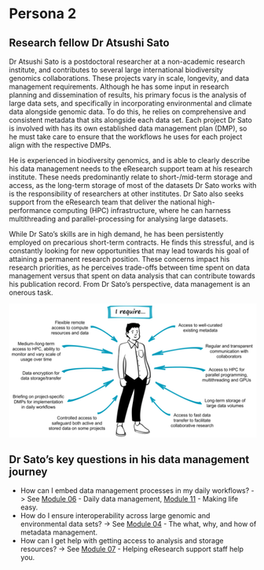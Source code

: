 # Persona 2

## Research fellow Dr Atsushi Sato

Dr Atsushi Sato is a postdoctoral researcher at a non-academic research institute, and contributes to several large international biodiversity genomics collaborations. These projects vary in scale, longevity, and data management requirements. Although he has some input in research planning and dissemination of results, his primary focus is the analysis of large data sets, and specifically in incorporating environmental and climate data alongside genomic data. To do this, he relies on comprehensive and consistent metadata that sits alongside each data set. Each project Dr Sato is involved with has its own established data management plan (DMP), so he must take care to ensure that the workflows he uses for each project align with the respective DMPs. 

He is experienced in biodiversity genomics, and is able to clearly describe his data management needs to the eResearch support team at his research institute. These needs predominantly relate to short-/mid-term storage and access, as the long-term storage of most of the datasets Dr Sato works with is the responsibility of researchers at other institutes. Dr Sato also seeks support from the eResearch team that deliver the national high-performance computing (HPC) infrastructure, where he can harness multithreading and parallel-processing for analysing large datasets. 

While Dr Sato’s skills are in high demand, he has been persistently employed on precarious short-term contracts. He finds this stressful, and is constantly looking for new opportunities that may lead towards his goal of attaining a permanent research position. These concerns impact his research priorities, as he perceives trade-offs between time spent on data management versus that spent on data analysis that can contribute towards his publication record. From Dr Sato’s perspective, data management is an onerous task.

![Dr Atsushi Sato](../figures/Scenario2-v4.png)

## Dr Sato’s key questions in his data management journey

* How can I embed data management processes in my daily workflows? -> See [Module 06](https://genomicsaotearoa.github.io/data-management-resources/modules/module06/) - Daily data management, [Module 11](https://genomicsaotearoa.github.io/data-management-resources/modules/module11/) - Making life easy.
* How do I ensure interoperability across large genomic and environmental data sets? -> See [Module 04](https://genomicsaotearoa.github.io/data-management-resources/modules/module04/) - The what, why, and how of metadata management.
* How can I get help with getting access to analysis and storage resources? -> See [Module 07](https://genomicsaotearoa.github.io/data-management-resources/modules/module07/) - Helping eResearch support staff help you.
